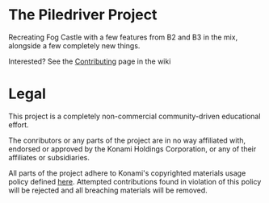 # The Piledriver Project
Recreating Fog Castle with a few features from B2 and B3 in the mix, alongside a few completely new things.

Interested? See the [Contributing](https://github.com/EarthlySkies/piledriver/wiki/Contributing) page in the wiki

# Legal
This project is a completely non-commercial community-driven educational effort.

The conributors or any parts of the project are in no way affiliated with, endorsed or approved by the Konami Holdings Corporation,
or any of their affiliates or subsidiaries.

All parts of the project adhere to Konami's copyrighted materials usage policy defined
[here](https://eu-support.konami.com/hc/en-gb/articles/115012083508-Can-I-use-KONAMI-copyrighted-materials-for-non-commercial-purposes-).
Attempted contributions found in violation of this policy will be rejected and all breaching materials will be removed.
